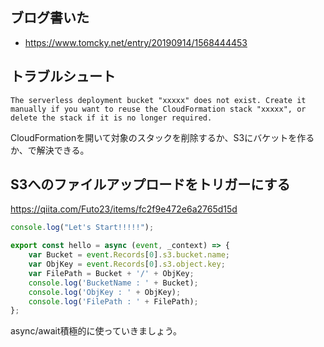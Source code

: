 ## ブログ書いた

- https://www.tomcky.net/entry/20190914/1568444453

## トラブルシュート

```
The serverless deployment bucket "xxxxx" does not exist. Create it manually if you want to reuse the CloudFormation stack "xxxxx", or delete the stack if it is no longer required.
```

CloudFormationを開いて対象のスタックを削除するか、S3にバケットを作るか、で解決できる。

## S3へのファイルアップロードをトリガーにする

https://qiita.com/Futo23/items/fc2f9e472e6a2765d15d

```ts
console.log("Let's Start!!!!!");

export const hello = async (event, _context) => {
    var Bucket = event.Records[0].s3.bucket.name;
    var ObjKey = event.Records[0].s3.object.key;
    var FilePath = Bucket + '/' + ObjKey;
    console.log('BucketName : ' + Bucket);
    console.log('ObjKey : ' + ObjKey);
    console.log('FilePath : ' + FilePath);
};
```

async/await積極的に使っていきましょう。